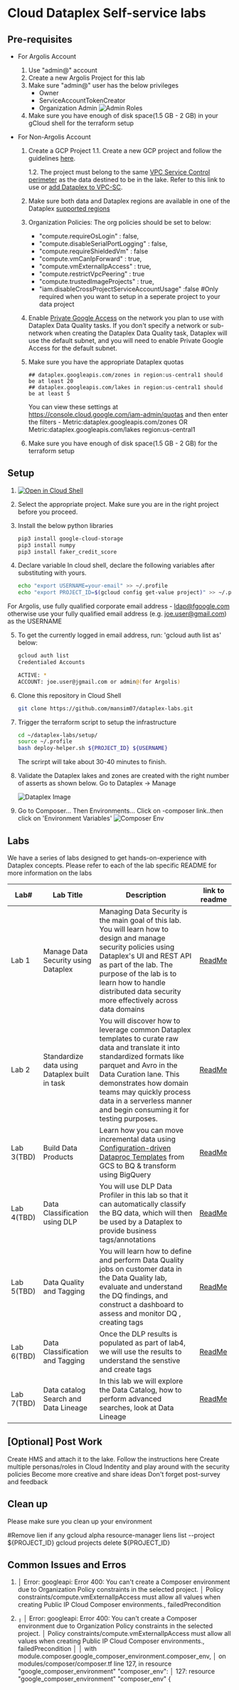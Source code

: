 # Cloud Dataplex Self-service labs

## Pre-requisites


- For Argolis Account
    1. Use "admin@" account 
    2. Create a new Argolis Project for this lab 
    3. Make sure "admin@" user has the below privileges
        - Owner
        - ServiceAccountTokenCreator
        - Organization Admin 
        ![Admin Roles](/setup/resources/code_artifacts/imgs/admin_roles.png)
    4. Make sure you have enough of disk space(1.5 GB - 2 GB) in your gCloud shell for the terraform setup 

- For Non-Argolis Account 
    1.  Create a GCP Project 
        1.1. Create a new GCP project and follow the guidelines [here](https://cloud.google.com/dataplex/docs/best-practices#choose_project). 
    
        1.2. The project must belong to the same [VPC Service Control perimeter](https://cloud.google.com/vpc-service-controls/docs/service-perimeters) as the data destined to be in the lake. Refer to this link to use or [add Dataplex to VPC-SC](https://cloud.google.com/dataplex/docs/vpc-sc). 
         
    2. Make sure both data and Dataplex regions are available in one of the Dataplex [supported regions](https://cloud.google.com/dataplex/docs/locations?hl=en_US)
    3. Organization Policies: 
        The org policies should be set to below:

        - "compute.requireOsLogin" : false,
        - "compute.disableSerialPortLogging" : false,
        - "compute.requireShieldedVm" : false
        - "compute.vmCanIpForward" : true,
        - "compute.vmExternalIpAccess" : true,
        - "compute.restrictVpcPeering" : true
        - "compute.trustedImageProjects" : true,
        - "iam.disableCrossProjectServiceAccountUsage" :false #Only required when you want to setup in a seperate project to your data project 

    4. Enable [Private Google Access](https://cloud.google.com/vpc/docs/configure-private-google-access#config-pga) on the network you plan to use with Dataplex Data Quality tasks. If you don't specify a network or sub-network when creating the Dataplex Data Quality task, Dataplex will use the default subnet, and you will need to enable Private Google Access for the default subnet.

    5. Make sure you have the appropriate Dataplex quotas 
        ```
        ## dataplex.googleapis.com/zones in region:us-central1 should be at least 20
        ## dataplex.googleapis.com/lakes in region:us-central1 should be at least 5

        ```
        You can view these settings at https://console.cloud.google.com/iam-admin/quotas and then enter the filters - Metric:dataplex.googleapis.com/zones OR Metric:dataplex.googleapis.com/lakes region:us-central1 
    6. Make sure you have enough of disk space(1.5 GB - 2 GB)  for the terraform setup 

## Setup

1. [![Open in Cloud Shell](http://gstatic.com/cloudssh/images/open-btn.svg)](https://console.cloud.google.com/cloudshell/editor)

2. Select the appropriate project. Make sure you are in the right project before you proceed. 

3. Install the below python libraries 

    ```bash
    pip3 install google-cloud-storage
    pip3 install numpy 
    pip3 install faker_credit_score
    ```

4. Declare variable 
In cloud shell, declare the following variables after substituting with yours.

    ```bash
    echo "export USERNAME=your-email" >> ~/.profile
    echo "export PROJECT_ID=$(gcloud config get-value project)" >> ~/.profile
    ```

For Argolis, use fully qualified corporate email address - ldap@fgoogle.com otherwise use your fully qualified email address (e.g. joe.user@gmail.com) as the USERNAME

5. To get the currently logged in email address, run: 'gcloud auth list as' below:

    ```bash 
    gcloud auth list
    Credentialed Accounts

    ACTIVE: *
    ACCOUNT: joe.user@jgmail.com or admin@(for Argolis)
    ```

6. Clone this repository in Cloud Shell
   ```bash 
   git clone https://github.com/mansim07/dataplex-labs.git
   ```

7. Trigger the terraform script to setup the infrastructure 

    ```bash 
    cd ~/dataplex-labs/setup/
    source ~/.profile
    bash deploy-helper.sh ${PROJECT_ID} ${USERNAME}
    ```
    The scrirpt will take about 30-40 minutes to finish.

8. Validate the Dataplex lakes and zones are created with the right number of asserts as shown below. Go to Dataplex -> Manage
 
    ![Dataplex Image](setup/resources/code_artifacts/imgs/Dataplex-ui.png)

9. Go to Composer… Then Environments…  Click on <your-project-id>-composer link..then click on 'Environment Variables'
    ![Composer Env](setup/resources/code_artifacts/imgs/Composer-env.png)


## Labs 

We have a series of labs designed to get hands-on-experience with Dataplex concepts. Please refer to each of the lab specific README for more information on the labs

| Lab# | Lab Title | Description | link to readme |
| ------------- | ------------- | ------------- | ------------- |
| Lab 1  | Manage Data Security using Dataplex  | Managing Data Security is the main goal of this lab. You will learn how to design and manage security policies using Dataplex's UI and REST API as part of the lab. The purpose of the lab is to learn how to handle distributed data security more effectively across data domains| [ReadMe](https://github.com/mansim07/dataplex-labs/blob/main/lab1/README.md)  |
| Lab 2  | Standardize data using Dataplex built in task | You will discover how to leverage common Dataplex templates to curate raw data and translate it into standardized formats like parquet and Avro in the Data Curation lane. This demonstrates how domain teams may quickly process data in a serverless manner and begin consuming it for testing purposes.|[ReadMe](https://github.com/mansim07/dataplex-labs/tree/main/lab2)  |
| Lab 3(TBD)  | Build Data Products | Learn how you can move incremental data using [Configuration-driven Dataproc Templates](https://github.com/GoogleCloudPlatform/dataproc-templates) from GCS to BQ & transform using BigQuery  | [ReadMe](https://github.com/mansim07/dataplex-labs/blob/main/lab3/README.md)  |
| Lab 4(TBD) | Data Classification using DLP | You will use DLP Data Profiler in this lab so that it can automatically classify the BQ data, which will then be used by a Dataplex  to provide business tags/annotations | [ReadMe](https://github.com/mansim07/dataplex-labs/tree/main/lab4) |
| Lab 5(TBD) | Data Quality and Tagging| You will learn how to define and perform Data Quality jobs on customer data in the Data Quality lab, evaluate and understand the DQ findings, and construct a dashboard to assess and monitor DQ , creating tags |[ReadMe](https://github.com/mansim07/dataplex-labs/tree/main/lab5#readme) |
| Lab 6(TBD) |  Data Classification and Tagging  | Once the DLP results is populated as part of lab4, we will use the results to understand the senstive and create tags | [ReadMe](https://github.com/mansim07/dataplex-labs/tree/main/lab6) | 
| Lab 7(TBD) | Data catalog Search and Data Lineage| In this lab we will explore the Data Catalog, how to perform advanced searches, look at Data Lineage| [ReadMe](https://github.com/mansim07/dataplex-labs/blob/main/lab7/README.md) | 


## [Optional] Post Work
Create HMS and attach it to the lake. Follow the instructions here
Create multiple personas/roles in Cloud Indentity and play around with the security policies
Become more creative and share ideas
Don't forget post-survey and feedback

## Clean up
Please make sure you clean up your environment

#Remove lien if any
gcloud alpha resource-manager liens list --project ${PROJECT_ID}
gcloud projects delete ${PROJECT_ID}


## Common Issues and Erros  

1. │ Error: googleapi: Error 400: You can't create a Composer environment due to Organization Policy constraints in the selected project.
│ Policy constraints/compute.vmExternalIpAccess must allow all values when creating Public IP Cloud Composer environments., failedPrecondition

2. ╷
│ Error: googleapi: Error 400: You can't create a Composer environment due to Organization Policy constraints in the selected project.
│ Policy constraints/compute.vmExternalIpAccess must allow all values when creating Public IP Cloud Composer environments., failedPrecondition
│
│   with module.composer.google_composer_environment.composer_env,
│   on modules/composer/composer.tf line 127, in resource "google_composer_environment" "composer_env":
│  127: resource "google_composer_environment" "composer_env" {
